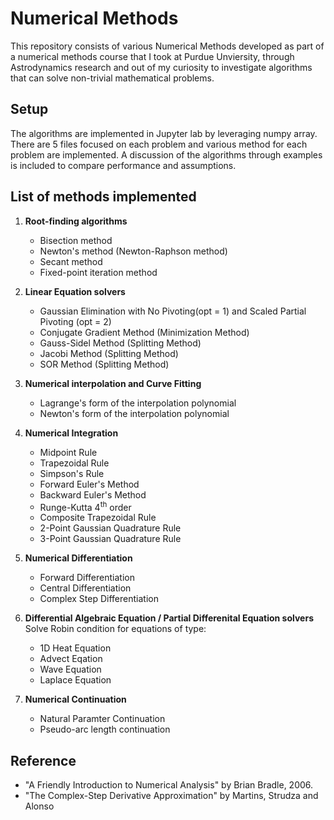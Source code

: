 # Numerical Methods
    
This repository consists of various Numerical Methods developed as part of a numerical methods course that I took at Purdue Unviersity, through Astrodynamics research and out of my curiosity to investigate algorithms that can solve non-trivial mathematical problems. 

## Setup

The algorithms are implemented in Jupyter lab by leveraging numpy array. There are 5 files focused on each problem and various method for each problem are implemented. A discussion of the algorithms through examples is included to compare performance and assumptions.  

## List of methods implemented

1. **Root-finding algorithms**
    * Bisection method
    * Newton's method (Newton-Raphson method)
    * Secant method
    * Fixed-point iteration method
    
2. **Linear Equation solvers**
    * Gaussian Elimination with No Pivoting(opt = 1) and Scaled Partial Pivoting (opt = 2)
    * Conjugate Gradient Method (Minimization Method)
    * Gauss-Sidel Method (Splitting Method)
    * Jacobi Method (Splitting Method)
    * SOR Method (Splitting Method)

3. **Numerical interpolation and Curve Fitting** 
    * Lagrange's form of the interpolation polynomial
    * Newton's form of the interpolation polynomial

4. **Numerical Integration**
    * Midpoint Rule
    * Trapezoidal Rule
    * Simpson's Rule
    * Forward Euler's Method
    * Backward Euler's Method
    * Runge-Kutta 4<sup>th</sup> order
    * Composite Trapezoidal Rule
    * 2-Point Gaussian Quadrature Rule
    * 3-Point Gaussian Quadrature Rule
   
5. **Numerical Differentiation**
    * Forward Differentiation
    * Central Differentiation
    * Complex Step Differentiation

5. **Differential Algebraic Equation / Partial Differenital Equation solvers**
Solve Robin condition for equations of type:
    * 1D Heat Equation
    * Advect Eqation
    * Wave Equation
    * Laplace Equation

6. **Numerical Continuation**
    * Natural Paramter Continuation
    * Pseudo-arc length continuation 

## Reference
* "A Friendly Introduction to Numerical Analysis" by Brian Bradle, 2006.
* "The Complex-Step Derivative Approximation" by Martins, Strudza and Alonso
